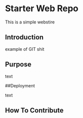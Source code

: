 # Starter Web Repo

This is a simple webstire

## Introduction

example of GIT shit

## Purpose
text

##Deployment

text

## How To Contribute